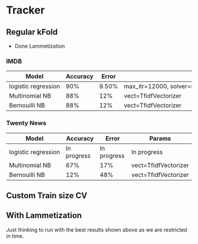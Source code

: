 # Tracker

## Regular kFold
* Done Lammetization 

### IMDB
|Model              |Accuracy|Error|Params                                                    |
|-------------------|--------|-----|----------------------------------------------------------|
|logistic regression|90%     |9.50%|max_itr=12000, solver=sag, vect=CountVectorizer, tol=0.001|
|Multinomial NB     |88%     |12%  |vect=TfidfVectorizer                                      |
|Bernouilli NB      |88%     |12%  |vect=TfidfVectorizer                                      |


### Twenty News

|Model              |Accuracy   |Error      |Params              |
|-------------------|-----------|-----------|--------------------|
|logistic regression|In progress|In progress|In progress         |
|Multinomial NB     |67%        |17%        |vect=TfidfVectorizer|
|Bernouilli NB      |12%        |48%        |vect=TfidfVectorizer|



## Custom Train size CV


## With Lammetization
Just thinking to run with the best results shown above as we are restricted in time.